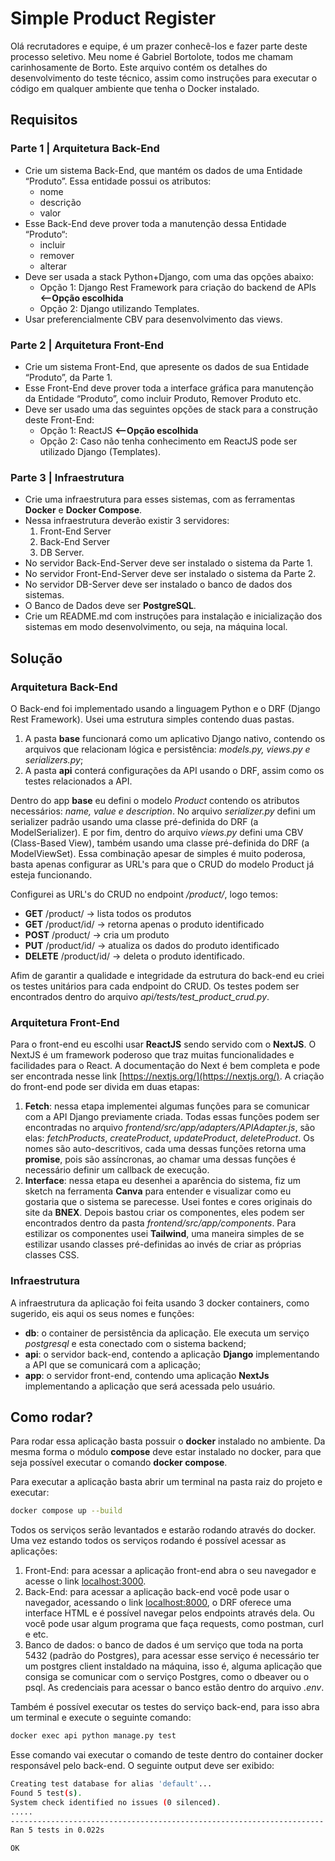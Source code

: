 # Simple Product Register

Olá recrutadores e equipe, é um prazer conhecê-los e fazer parte deste processo seletivo. Meu nome é Gabriel Bortolote, todos me chamam carinhosamente de Borto. Este arquivo contém os detalhes do desenvolvimento do teste técnico, assim como instruções para executar o código em qualquer ambiente que tenha o Docker instalado.

## Requisitos

### Parte 1 | Arquitetura Back-End

- Crie um sistema Back-End, que mantém os dados de uma Entidade “Produto”. Essa entidade possui os atributos:
  - nome
  - descrição
  - valor
- Esse Back-End deve prover toda a manutenção dessa Entidade “Produto“:
  - incluir
  - remover
  - alterar
- Deve ser usada a stack Python+Django, com uma das opções abaixo:
  - Opção 1: Django Rest Framework para criação do backend de APIs **<--Opção escolhida**
  - Opção 2: Django utilizando Templates.
- Usar preferencialmente CBV para desenvolvimento das views.

### Parte 2 | Arquitetura Front-End

- Crie um sistema Front-End, que apresente os dados de sua Entidade “Produto”, da Parte 1.
- Esse Front-End deve prover toda a interface gráfica para manutenção da Entidade “Produto”, como  incluir Produto, Remover Produto etc.
- Deve ser usado uma das seguintes opções de stack para a construção deste Front-End:
  - Opção 1: ReactJS **<--Opção escolhida**
  - Opção 2: Caso não tenha conhecimento em ReactJS pode ser utilizado Django (Templates).

### Parte 3 | Infraestrutura

- Crie uma infraestrutura para esses sistemas, com as ferramentas **Docker** e **Docker Compose**.
- Nessa infraestrutura deverão existir 3 servidores:
  1. Front-End Server
  2. Back-End Server
  3. DB Server.
- No servidor Back-End-Server deve ser instalado o sistema da Parte 1.
- No servidor Front-End-Server deve ser instalado o sistema da Parte 2.
- No servidor DB-Server deve ser instalado o banco de dados dos sistemas.
- O Banco de Dados deve ser **PostgreSQL**.
- Crie um README.md com instruções para instalação e inicialização dos sistemas em modo  desenvolvimento, ou seja, na máquina local.

## Solução

### Arquitetura Back-End

O Back-end foi implementado usando a linguagem Python e o DRF (Django Rest Framework). Usei uma estrutura simples contendo duas pastas.

1. A pasta **base** funcionará como um aplicativo Django nativo, contendo os arquivos que relacionam lógica e persistência: *models.py, views.py e serializers.py*;
2. A pasta **api** conterá configurações da API usando o DRF, assim como os testes relacionados a API.

Dentro do app **base** eu defini o modelo *Product* contendo os atributos necessários: *name, value e description*. No arquivo *serializer.py* defini um serializer padrão usando uma classe pré-definida do DRF (a ModelSerializer). E por fim, dentro do arquivo *views.py* defini uma CBV (Class-Based View), também usando uma classe pré-definida do DRF (a ModelViewSet). Essa combinação apesar de simples é muito poderosa, basta apenas configurar as URL's para que o CRUD do modelo Product já esteja funcionando.

Configurei as URL's do CRUD no endpoint */product/*, logo temos:

- **GET** /product/ -> lista todos os produtos
- **GET** /product/id/ -> retorna apenas o produto identificado
- **POST** /product/ -> cria um produto
- **PUT** /product/id/ -> atualiza os dados do produto identificado
- **DELETE** /product/id/ -> deleta o produto identificado.

Afim de garantir a qualidade e integridade da estrutura do back-end eu criei os testes unitários para cada endpoint do CRUD. Os testes podem ser encontrados dentro do arquivo *api/tests/test_product_crud.py*.

### Arquitetura Front-End

Para o front-end eu escolhi usar **ReactJS** sendo servido com o **NextJS**. O NextJS é um framework poderoso que traz muitas funcionalidades e facilidades para o React. A documentação do Next é bem completa e pode ser encontrada nesse link [https://nextjs.org/](https://nextjs.org/). A criação do front-end pode ser divida em duas etapas:

1. **Fetch**: nessa etapa implementei algumas funções para se comunicar com a API Django previamente criada. Todas essas funções podem ser encontradas no arquivo *frontend/src/app/adapters/APIAdapter.js*, são elas: *fetchProducts*, *createProduct*, *updateProduct*, *deleteProduct*. Os nomes são auto-descritivos, cada uma dessas funções retorna uma **promise**, pois são assíncronas, ao chamar uma dessas funções é necessário definir um callback de execução.
2. **Interface**: nessa etapa eu desenhei a aparência do sistema, fiz um sketch na ferramenta **Canva** para entender e visualizar como eu gostaria que o sistema se parecesse. Usei fontes e cores originais do site da **BNEX**. Depois bastou criar os componentes, eles podem ser encontrados dentro da pasta *frontend/src/app/components*. Para estilizar os componentes usei **Tailwind**, uma maneira simples de se estilizar usando classes pré-definidas ao invés de criar as próprias classes CSS.

### Infraestrutura

A infraestrutura da aplicação foi feita usando 3 docker containers, como sugerido, eis aqui os seus nomes e funções:

- **db**: o container de persistência da aplicação. Ele executa um serviço *postgresql* e esta conectado com o sistema backend;
- **api**: o servidor back-end, contendo a aplicação **Django** implementando a API que se comunicará com a aplicação;
- **app**: o servidor front-end, contendo uma aplicação **NextJs** implementando a aplicação que será acessada pelo usuário.

## Como rodar?

Para rodar essa aplicação basta possuir o **docker** instalado no ambiente. Da mesma forma o módulo **compose** deve estar instalado no docker, para que seja possível executar o comando **docker compose**.

Para executar a aplicação basta abrir um terminal na pasta raiz do projeto e executar:

```bash
docker compose up --build
```

Todos os serviços serão levantados e estarão rodando através do docker. Uma vez estando todos os serviços rodando é possível acessar as aplicações:

1. Front-End: para acessar a aplicação front-end abra o seu navegador e acesse o link [localhost:3000](http://localhost:3000).
2. Back-End: para acessar a aplicação back-end você pode usar o navegador, acessando o link [localhost:8000](http://localhost:8000), o DRF oferece uma interface HTML e é possível navegar pelos endpoints através dela. Ou você pode usar algum programa que faça requests, como postman, curl e etc.
3. Banco de dados: o banco de dados é um serviço que toda na porta 5432 (padrão do Postgres), para acessar esse serviço é necessário ter um postgres client instaldado na máquina, isso é, alguma aplicação que consiga se comunicar com o serviço Postgres, como o dbeaver ou o psql. As credenciais para acessar o banco estão dentro do arquivo *.env*.

Também é possível executar os testes do serviço back-end, para isso abra um terminal e execute o seguinte comando:

```bash
docker exec api python manage.py test
```

Esse comando vai executar o comando de teste dentro do container docker responsável pelo back-end. O seguinte output deve ser exibido:

```bash
Creating test database for alias 'default'...
Found 5 test(s).
System check identified no issues (0 silenced).
.....
----------------------------------------------------------------------
Ran 5 tests in 0.022s

OK
```

